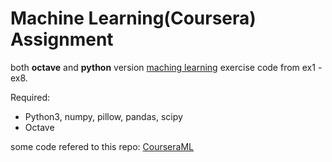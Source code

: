 # Machine Learning(Coursera) Assignment
both **octave** and **python** version [maching learning](https://www.coursera.org/learn/machine-learning/) exercise code from ex1 - ex8.

Required:
 - Python3, numpy, pillow, pandas, scipy
 - Octave

some code refered to this repo: [CourseraML](https://github.com/kaleko/CourseraML)
